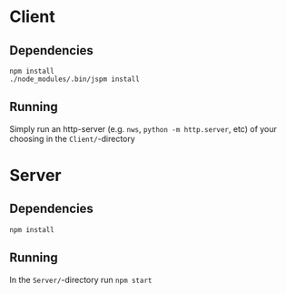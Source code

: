 
# Client

## Dependencies

```
npm install
./node_modules/.bin/jspm install
```

## Running

Simply run an http-server (e.g. `nws`, `python -m http.server`, etc) of your choosing in the `Client/`-directory

# Server

## Dependencies

```
npm install
```

## Running

In the `Server/`-directory run `npm start`
